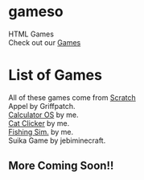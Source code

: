 # gameso
HTML Games  
Check out our [Games](/Games.html)

# List of Games
All of these games come from [Scratch](https://scratch.mit.edu)  
Appel by Griffpatch.  
[Calculator OS](https://scratch.mit.edu/projects/934514880) by me.  
[Cat Clicker](https://scratch.mit.edu/projects/927274639) by me.  
[Fishing Sim.](https://scratch.mit.edu/projects/929644957) by me.  
Suika Game by jebiminecraft.  
## More Coming Soon!!
